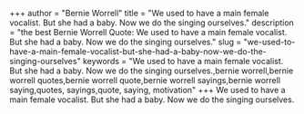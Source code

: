 +++
author = "Bernie Worrell"
title = "We used to have a main female vocalist. But she had a baby. Now we do the singing ourselves."
description = "the best Bernie Worrell Quote: We used to have a main female vocalist. But she had a baby. Now we do the singing ourselves."
slug = "we-used-to-have-a-main-female-vocalist-but-she-had-a-baby-now-we-do-the-singing-ourselves"
keywords = "We used to have a main female vocalist. But she had a baby. Now we do the singing ourselves.,bernie worrell,bernie worrell quotes,bernie worrell quote,bernie worrell sayings,bernie worrell saying,quotes, sayings,quote, saying, motivation"
+++
We used to have a main female vocalist. But she had a baby. Now we do the singing ourselves.

